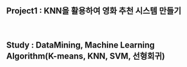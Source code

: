 ## Project1 : KNN을 활용하여 영화 추천 시스템 만들기

<br>


## Study : DataMining, Machine Learning Algorithm(K-means, KNN, SVM, 선형회귀) 



